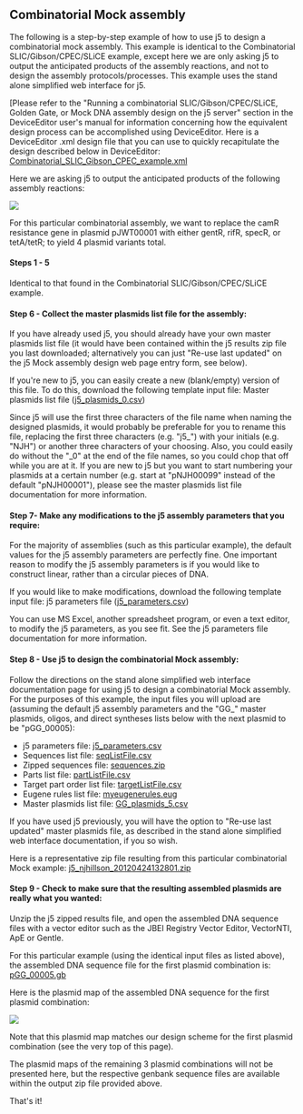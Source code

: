 ## Combinatorial Mock assembly

The following is a step-by-step example of how to use j5 to design a combinatorial mock assembly. This example is identical to the Combinatorial SLIC/Gibson/CPEC/SLiCE example, except here we are only asking j5 to output the anticipated products of the assembly reactions, and not to design the assembly protocols/processes. This example uses the stand alone simplified web interface for j5.

[Please refer to the "Running a combinatorial SLIC/Gibson/CPEC/SLiCE, Golden Gate, or Mock DNA assembly design on the j5 server" section in the DeviceEditor user's manual for information concerning how the equivalent design process can be accomplished using DeviceEditor. Here is a DeviceEditor .xml design file that you can use to quickly recapitulate the design described below in DeviceEditor: [Combinatorial_SLIC_Gibson_CPEC_example.xml](http://j5.jbei.org/j5manual/attachments/Combinatorial_SLIC_Gi0.xml)

Here we are asking j5 to output the anticipated products of the following assembly reactions:

![](https://dl.dropbox.com/s/ujh323d2dvkjupj/pastedImage640.png)

For this particular combinatorial assembly, we want to replace the camR resistance gene in plasmid pJWT00001 with either gentR, rifR, specR, or tetA/tetR; to yield 4 plasmid variants total. 

#### Steps 1 - 5

Identical to that found in the Combinatorial SLIC/Gibson/CPEC/SLiCE example.

#### Step 6 - Collect the master plasmids list file for the assembly:

If you have already used j5, you should already have your own master plasmids list file (it would have been contained within the j5 results zip file you last downloaded; alternatively you can just "Re-use last updated" on the j5 Mock assembly design web page entry form, see below).

If you're new to j5, you can easily create a new (blank/empty) version of this file. To do this, download the following template input file:
Master plasmids list file ([j5_plasmids_0.csv](http://j5.jbei.org/j5manual/attachments/j5_plasmids_03.csv))

Since j5 will use the first three characters of the file name when naming the designed plasmids, it would probably be preferable for you to rename this file, replacing the first three characters (e.g. "j5_") with your initials (e.g. "NJH") or another three characters of your choosing. Also, you could easily do without the "_0" at the end of the file names, so you could chop that off while you are at it. If you are new to j5 but you want to start numbering your plasmids at a certain number (e.g. start at "pNJH00099" instead of the default "pNJH00001"), please see the master plasmids list file documentation for more information.

#### Step 7- Make any modifications to the j5 assembly parameters that you require:

For the majority of assemblies (such as this particular example), the default values for the j5 assembly parameters are perfectly fine. One important reason to modify the j5 assembly parameters is if you would like to construct linear, rather than a circular pieces of DNA.

If you would like to make modifications, download the following template input file: j5 parameters file ([j5_parameters.csv](http://j5.jbei.org/j5manual/attachments/j5_parameters.csv))

You can use MS Excel, another spreadsheet program, or even a text editor, to modify the j5 parameters, as you see fit. See the j5 parameters file documentation for more information.

#### Step 8 - Use j5 to design the combinatorial Mock assembly:

Follow the directions on the stand alone simplified web interface documentation page for using j5 to design a combinatorial Mock assembly. For the purposes of this example, the input files you will upload are (assuming the default j5 assembly parameters and the "GG_" master plasmids, oligos, and direct syntheses lists below with the next plasmid to be "pGG_00005):

  - j5 parameters file: [j5_parameters.csv](http://j5.jbei.org/j5manual/attachments/j5_parameters.csv)
  - Sequences list file: [seqListFile.csv](http://j5.jbei.org/j5manual/attachments/seqListFile1.csv)
  - Zipped sequences file: [sequences.zip](http://j5.jbei.org/j5manual/attachments/sequences1.zip)
  - Parts list file: [partListFile.csv](http://j5.jbei.org/j5manual/attachments/partListFile1.csv)
  - Target part order list file: [targetListFile.csv](http://j5.jbei.org/j5manual/attachments/targetListFile1.csv)
  - Eugene rules list file: [myeugenerules.eug](http://j5.jbei.org/j5manual/attachments/myeugenerules3.eug)
  - Master plasmids list file: [GG_plasmids_5.csv](http://j5.jbei.org/j5manual/attachments/GG_plasmids_51.csv)

If you have used j5 previously, you will have the option to "Re-use last updated" master plasmids file, as described in the stand alone simplified web interface documentation, if you so wish.

Here is a representative zip file resulting from this particular combinatorial Mock example: [j5_njhillson_20120424132801.zip](http://j5.jbei.org/j5manual/attachments/j5_njhillson_201204240.zip)

#### Step 9 - Check to make sure that the resulting assembled plasmids are really what you wanted:

Unzip the j5 zipped results file, and open the assembled DNA sequence files with a vector editor such as the JBEI Registry Vector Editor, VectorNTI, ApE or Gentle.

For this particular example (using the identical input files as listed above), the assembled DNA sequence file for the first plasmid combination is: [pGG_00005.gb](http://j5.jbei.org/j5manual/attachments/pGG_000050.gb)

Here is the plasmid map of the assembled DNA sequence for the first plasmid combination:

![](https://dl.dropbox.com/s/zjgvk637cv2hu55/Screen_Shot_2012-01-00.png)

Note that this plasmid map matches our design scheme for the first plasmid combination (see the very top of this page).

The plasmid maps of the remaining 3 plasmid combinations will not be presented here, but the respective genbank sequence files are available within the output zip file provided above.

That's it!